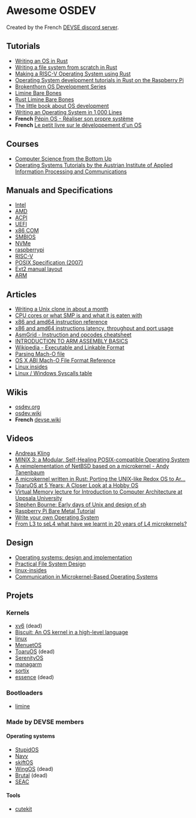 # Awesome OSDEV

Created by the French [DEVSE discord server](https://discord.com/invite/3XjkM6q).

## Tutorials

- [Writing an OS in Rust](https://os.phil-opp.com/)
- [Writing a file system from scratch in Rust](https://blog.carlosgaldino.com/writing-a-file-system-from-scratch-in-rust.html)
- [Making a RISC-V Operating System using Rust](http://osblog.stephenmarz.com/index.html)
- [Operating System development tutorials in Rust on the Raspberry Pi](https://github.com/rust-embedded/rust-raspberrypi-OS-tutorials)
- [Brokenthorn OS Development Series](http://www.brokenthorn.com/Resources/)
- [Limine Bare Bones](https://github.com/osdev-wiki/limine-barebones)
- [Rust Limine Bare Bones](https://github.com/Quentincestino/rust_limine_barebones)
- [The little book about OS development](https://littleosbook.github.io/)
- [Writing an Operating System in 1,000 Lines](https://github.com/nuta/operating-system-in-1000-lines)
- **French** [Pépin OS - Réaliser son propre système](https://michelizza.developpez.com/realiser-son-propre-systeme/)
- **French** [Le petit livre sur le développement d'un OS](https://systeme.developpez.com/tutoriels/systeme-exploitation/petit-livre-developpement-OS/)


## Courses

- [Computer Science from the Bottom Up](https://www.bottomupcs.com/)
- [Operating Systems Tutorials by the Austrian Institute of Applied Information Processing and Communications](https://www.iaik.tugraz.at/teaching/materials/os/tutorials/)

## Manuals and Specifications

- [Intel](https://software.intel.com/content/www/us/en/develop/articles/intel-sdm.html)
- [AMD](https://www.amd.com/content/dam/amd/en/documents/processor-tech-docs/programmer-references/40332.pdf)
- [ACPI](https://uefi.org/sites/default/files/resources/ACPI_6_3_final_Jan30.pdf)
- [UEFI](https://uefi.org/sites/default/files/resources/UEFI%20Spec%202.8B%20May%202020.pdf)
- [x86 COM](https://www.sci.muni.cz/docs/pc/serport.txt)
- [SMBIOS](https://www.dmtf.org/sites/default/files/standards/documents/DSP0134_3.4.0.pdf)
- [NVMe](https://nvmexpress.org/wp-content/uploads/NVM-Express-1_4a-2020.03.09-Ratified.pdf)
- [raspberrypi](https://github.com/raspberrypi/documentation)
- [RISC-V](https://riscv.org/technical/specifications/)
- [POSIX Specification (2007)](http://www.open-std.org/jtc1/sc22/open/n4217.pdf)
- [Ext2 manual layout](https://www.nongnu.org/ext2-doc/ext2.pdf)
- [ARM](https://developer.arm.com/documentation/)

## Articles

- [Writing a Unix clone in about a month](https://drewdevault.com/2024/05/24/2024-05-24-Bunnix.html)
- [CPU cores or what SMP is and what it is eaten with](https://sudonull.com/post/9813-CPU-cores-or-what-SMP-is-and-what-it-is-eaten-with)
- [x86 and amd64 instruction reference](https://www.felixcloutier.com/x86/)
- [x86 and amd64 instructions latency, throughput and port usage](https://uops.info/table.html)
- [AsmGrid - Instruction and opcodes cheatsheet](https://asmjit.com/asmgrid/)
- [INTRODUCTION TO ARM ASSEMBLY BASICS](https://azeria-labs.com/writing-arm-assembly-part-1/)
- [Wikipedia - Executable and Linkable Format](https://en.wikipedia.org/wiki/Executable_and_Linkable_Format)
- [Parsing Mach-O file](https://lowlevelbits.org/parsing-mach-o-files/)
- [OS X ABI Mach-O File Format Reference](https://github.com/aidansteele/osx-abi-macho-file-format-reference)
- [Linux insides](https://github.com/0xAX/linux-insides)
- [Linux / Windows Syscalls table](https://syscalls.w3challs.com/)

## Wikis

- [osdev.org](https://wiki.osdev.org/Main_Page)
- [osdev.wiki](https://osdev.wiki/)
- **French** [devse.wiki](https://devse.wiki/)

## Videos

- [Andreas Kling](https://www.youtube.com/channel/UC3ts8coMP645hZw9JSD3pqQ)
- [MINIX 3: a Modular, Self-Healing POSIX-compatible Operating System](https://www.youtube.com/watch?v=bx3KuE7UjGA)
- [A reimplementation of NetBSD based on a microkernel - Andy Tanenbaum](https://www.youtube.com/watch?v=jMkR9VF2GNY)
- [A microkernel written in Rust: Porting the UNIX-like Redox OS to Ar...](https://www.youtube.com/watch?v=qpazyDkuqLw)
- [ToaruOS at 5 Years: A Closer Look at a Hobby OS](https://www.youtube.com/watch?v=Wp5kl-NfpM8)
- [Virtual Memory lecture for Introduction to Computer Architecture at Uppsala University](https://www.youtube.com/playlist?list=PLiwt1iVUib9s2Uo5BeYmwkDFUh70fJPxX)
- [Stephen Bourne: Early days of Unix and design of sh](https://www.youtube.com/watch?v=2kEJoWfobpA)
- [Raspberry Pi Bare Metal Tutorial](https://youtu.be/pd9AVmcRc6U)
- [Write your own Operating System](https://www.youtube.com/channel/UCQdZltW7bh1ta-_nCH7LWYw)
- [From L3 to seL4 what have we learnt in 20 years of L4 microkernels?](https://www.youtube.com/watch?v=RdoaFc5-1Rk)

## Design

- [Operating systems: design and implementation](https://archive.org/details/OperatingSystemsDesignImplementation/mode/2up)
- [Practical File System Design](https://web.archive.org/web/20170213221835/http://www.nobius.org/~dbg/practical-file-system-design.pdf)
- [linux-insides](https://0xax.gitbooks.io/linux-insides/content/index.html)
- [Communication in Microkernel-Based Operating Systems](https://os.inf.tu-dresden.de/papers_ps/aigner_phd.pdf)

## Projets

### Kernels

- [xv6](https://github.com/mit-pdos/xv6-public) (dead)
- [Biscuit: An OS kernel in a high-level language](https://pdos.csail.mit.edu/projects/biscuit.html)
- [linux](https://elixir.bootlin.com/linux/latest/source)
- [MenuetOS](http://menuetos.net)
- [ToaruOS](https://toaruos.org/) (dead)
- [SerenityOS](http://serenityos.org/)
- [managarm](https://github.com/managarm/managarm)
- [sortix](https://gitlab.com/sortix/sortix) 
- [essence](https://gitlab.com/nakst/essence) (dead)


### Bootloaders

- [limine](https://github.com/limine-bootloader/limine)

### Made by DEVSE members

#### Operating systems

- [StupidOS](https://git.cute.engineering/d0p1/StupidOS)
- [Navy](https://github.com/keyboard-slayer/navy)
- [skiftOS](https://github.com/skiftOS/skift)
- [WingOS](https://github.com/Supercip971/WingOS_x64) (dead)
- [Brutal](https://github.com/brutal-org/brutal) (dead)
- [SEAC](https://github.com/N-LG/SEAC)

#### Tools

- [cutekit](https://github.com/cute-engineering/cutekit)
